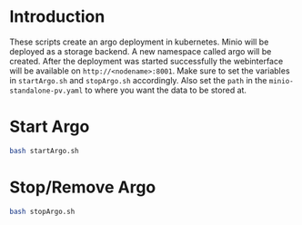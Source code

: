 # Introduction

These scripts create an argo deployment in kubernetes. Minio will be deployed as a storage backend. A new namespace called argo will be created. After the deployment was started successfully the webinterface will be available on `http://<nodename>:8001`. Make sure to set the variables in `startArgo.sh` and `stopArgo.sh` accordingly.
Also set the `path` in the `minio-standalone-pv.yaml` to where you want the data to be stored at.


# Start Argo 

```bash
bash startArgo.sh
```

# Stop/Remove Argo

```bash
bash stopArgo.sh
```



